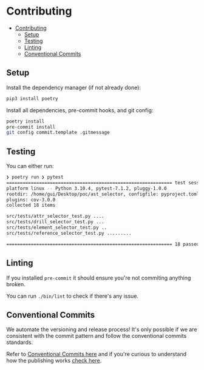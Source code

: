 # Contributing

- [Contributing](#contributing)
  - [Setup](#setup)
  - [Testing](#testing)
  - [Linting](#linting)
  - [Conventional Commits](#conventional-commits)

## Setup

Install the dependency manager (if not already done):

```sh
pip3 install poetry
```

Install all dependencies, pre-commit hooks, and git config:

```sh
poetry install
pre-commit install
git config commit.template .gitmessage
```

## Testing

You can either run:

```sh
❯ poetry run ❯ pytest
============================================================= test session starts =============================================================
platform linux -- Python 3.10.4, pytest-7.1.2, pluggy-1.0.0
rootdir: /home/gui/Desktop/poc/ast_selector, configfile: pyproject.toml, testpaths: src/tests
plugins: cov-3.0.0
collected 18 items

src/tests/attr_selector_test.py ....                                                                                                    [ 22%]
src/tests/drill_selector_test.py ...                                                                                                    [ 38%]
src/tests/element_selector_test.py ..                                                                                                   [ 50%]
src/tests/reference_selector_test.py .........                                                                                          [100%]

============================================================= 18 passed in 0.03s ==============================================================
```

## Linting

If you installed `pre-commit` it should ensure you're not commiting anything broken.

You can run `./bin/lint` to check if there's any issue.

## Conventional Commits

We automate the versioning and release process! It's only possible if we are consistent with the commit pattern and follow the conventional commits standards.

Refer to [Conventional Commits here](https://www.conventionalcommits.org/en/v1.0.0/) and if you're curious to understand how the publishing works [check here](https://python-semantic-release.readthedocs.io/en/latest/).
